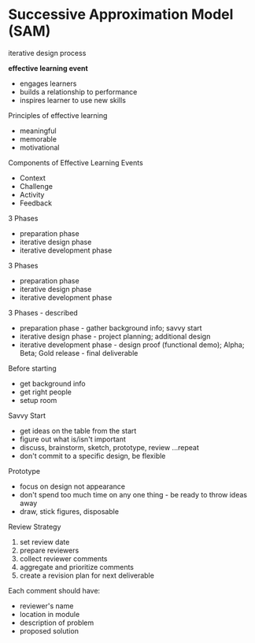 # Successive Approximation Model (SAM)

iterative design process

**effective learning event**

* engages learners
* builds a relationship to performance
* inspires learner to use new skills

Principles of effective learning

* meaningful
* memorable
* motivational

Components of Effective Learning Events

* Context
* Challenge
* Activity
* Feedback

3 Phases

* preparation phase
* iterative design phase
* iterative development phase

3 Phases

* preparation phase
* iterative design phase
* iterative development phase

3 Phases - described

* preparation phase - gather background info; savvy start
* iterative design phase - project planning; additional design
* iterative development phase - design proof (functional demo); Alpha; Beta; Gold release - final deliverable

Before starting

* get background info
* get right people
* setup room

Savvy Start

* get ideas on the table from the start
* figure out what is/isn't important
* discuss, brainstorm, sketch, prototype, review ...repeat
* don't commit to a specific design, be flexible

Prototype

* focus on design not appearance
* don't spend too much time on any one thing - be ready to throw ideas away
* draw, stick figures, disposable

Review Strategy

1. set review date
2. prepare reviewers
3. collect reviewer comments
4. aggregate and prioritize comments
5. create a revision plan for next deliverable

Each comment should have:

* reviewer's name
* location in module
* description of problem
* proposed solution

